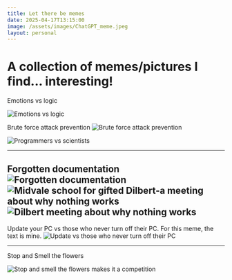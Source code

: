 ```yaml
---
title: Let there be memes
date: 2025-04-17T13:15:00
image: /assets/images/ChatGPT_meme.jpeg
layout: personal
---
```

# A collection of memes/pictures I find... interesting!

Emotions vs logic

![Emotions vs logic](/assets/images/EmotionvsLogic.jpeg "Emotions vs logic")

Brute force attack prevention
![Brute force attack prevention](/assets/images/Brute%20force%20attack%20meme.png "Brute force attack prevention")

![Programmers vs scientists](/assets/images/dontTouchitMeme.jpg "Programmers vs scientists")

----
Forgotten documentation
![Forgotten documentation](/assets/images/ChatGPT_meme.jpeg "Forgotten documentation")![Midvale school for gifted](/assets/images/justNeedToPush.png "Midvale school for gifted")
Dilbert-a meeting about why nothing works
![Dilbert meeting about why nothing works](/assets/images/1709511653400.jpg "Dilbert meeting about why nothing works")
----
Update your PC vs those who never turn off their PC. For this meme, the text is mine.
![Update vs those who never turn off their PC](/assets/images/meme_never_update_pc.png "Update vs those who never turn off their PC")

----

Stop and Smell the flowers

![Stop and smell the flowers makes it a competition](/assets/images/smellTheFlowers.jpeg "Stop and smell the flowers makes it a competition")

